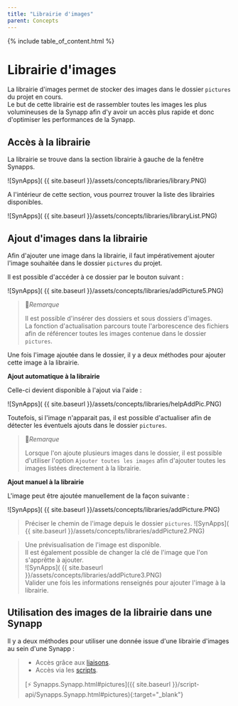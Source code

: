 ```yaml
---
title: "Librairie d'images"
parent: Concepts
---
```


{% include table_of_content.html %}

# Librairie d'images

La librairie d'images permet de stocker des images dans le dossier `pictures` du projet en cours.<br>
Le but de cette librairie est de rassembler toutes les images les plus volumineuses de la Synapp afin d'y avoir un accès plus rapide et donc d'optimiser les performances de la Synapp.

## Accès à la librairie

La librairie se trouve dans la section librairie à gauche de la fenêtre Synapps.

![SynApps]( {{ site.baseurl }}/assets/concepts/libraries/library.PNG)

A l'intérieur de cette section, vous pourrez trouver la liste des librairies disponibles.

![SynApps]( {{ site.baseurl }}/assets/concepts/libraries/libraryList.PNG)


## Ajout d'images dans la librairie

Afin d'ajouter une image dans la librairie, il faut impérativement ajouter l'image souhaitée dans le dossier `pictures` du projet.

Il est possible d'accéder à ce dossier par le bouton suivant :

![SynApps]( {{ site.baseurl }}/assets/concepts/libraries/addPicture5.PNG)

>📌*Remarque*
>
>Il est possible d'insérer des dossiers et sous dossiers d'images. <br>
>La fonction d'actualisation parcours toute l'arborescence des fichiers afin de référencer toutes les images contenue dans le dossier `pictures`.


Une fois l'image ajoutée dans le dossier, il y a deux méthodes pour ajouter cette image à la librairie.

**Ajout automatique à la librairie**

Celle-ci devient disponible à l'ajout via l'aide :

![SynApps]( {{ site.baseurl }}/assets/concepts/libraries/helpAddPic.PNG)

Toutefois, si l'image n'apparait pas, il est possible d'actualiser afin de détecter les éventuels ajouts dans le dossier `pictures`.

>📌*Remarque*
>
>Lorsque l'on ajoute plusieurs images dans le dossier, il est possible d'utiliser l'option `Ajouter toutes les images` afin d'ajouter toutes les images listées directement à la librairie.

**Ajout manuel à la librairie**

L'image peut être ajoutée manuellement de la façon suivante :

![SynApps]( {{ site.baseurl }}/assets/concepts/libraries/addPicture.PNG)

>Préciser le chemin de l'image depuis le dossier `pictures`.
>![SynApps]( {{ site.baseurl }}/assets/concepts/libraries/addPicture2.PNG)

>Une prévisualisation de l'image est disponible.<br>
>Il est également possible de changer la clé de l'image que l'on s'apprêtte à ajouter.<br>
>![SynApps]( {{ site.baseurl }}/assets/concepts/libraries/addPicture3.PNG)<br>
>Valider une fois les informations renseignés pour ajouter l'image à la librairie.





## Utilisation des images de la librairie dans une Synapp

Il y a deux méthodes pour utiliser une donnée issue d'une librairie d'images au sein d'une Synapp :

>- Accès grâce aux [liaisons](binding.md).
>- Accès via les [scripts](scripts/index.md).
>
>[⚡ Synapps.Synapp.html#pictures]({{ site.baseurl }}/script-api/Synapps.Synapp.html#pictures){:target="_blank"}